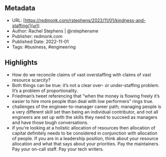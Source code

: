 ## Metadata
* URL: [https://redmonk.com/rstephens/2022/11/01/kindness-and-staffing/](url)
* Author: Rachel Stephens | @rstephensme
* Publisher: redmonk.com
* Published Date: 2022-11-01
* Tags: #business, #engineering

## Highlights
* How do we reconcile claims of vast overstaffing with claims of vast resource scarcity?
* Both things can be true: it’s not a clear over- or under-staffing problem. It’s a problem of proportionality.
* Friedman’s tweet referencing that “when the money is flowing freely it’s easier to hire more people than deal with low performers” rings true.
* challenges of the engineer-to-manager career path; managing people is a very different skill set than being an individual contributor, and not all engineers are set up with the skills they need to succeed as managers and have those tough conversations.
* if you’re looking at a holistic allocation of resources then allocation of capital definitely needs to be considered in conjunction with allocation of people. If you are in a leadership position, think about your resource allocation and what that says about your priorities. Pay the maintainers. Pay your on-call staff. Pay your tech writers.
